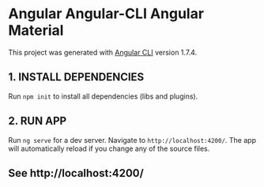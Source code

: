 # Angular Angular-CLI Angular Material

This project was generated with [Angular CLI](https://github.com/angular/angular-cli) version 1.7.4.

## 1. INSTALL DEPENDENCIES

Run `npm init` to install all dependencies (libs and plugins).

## 2. RUN APP

Run `ng serve` for a dev server. Navigate to `http://localhost:4200/`. The app will automatically reload if you change any of the source files.

## See http://localhost:4200/

